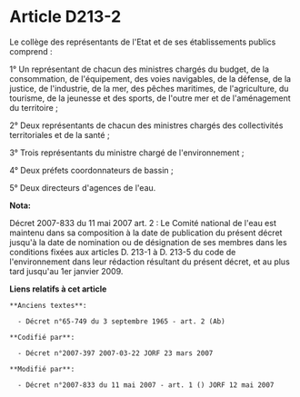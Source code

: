 # Article D213-2

Le collège des représentants de l'Etat et de ses établissements publics comprend :

1° Un représentant de chacun des ministres chargés du budget, de la consommation, de l'équipement, des voies navigables, de
la défense, de la justice, de l'industrie, de la mer, des pêches maritimes, de l'agriculture, du tourisme, de la jeunesse et
des sports, de l'outre mer et de l'aménagement du territoire ;

2° Deux représentants de chacun des ministres chargés des collectivités territoriales et de la santé ;

3° Trois représentants du ministre chargé de l'environnement ;

4° Deux préfets coordonnateurs de bassin ;

5° Deux directeurs d'agences de l'eau.

**Nota:**

Décret 2007-833 du 11 mai 2007 art. 2 : Le Comité national de l'eau est maintenu dans sa composition à la date de publication
du présent décret jusqu'à la date de nomination ou de désignation de ses membres dans les conditions fixées aux articles D.
213-1 à D. 213-5 du code de l'environnement dans leur rédaction résultant du présent décret, et au plus tard jusqu'au 1er
janvier 2009.

**Liens relatifs à cet article**

	**Anciens textes**:

	  - Décret n°65-749 du 3 septembre 1965 - art. 2 (Ab)

	**Codifié par**:

	  - Décret n°2007-397 2007-03-22 JORF 23 mars 2007

	**Modifié par**:

	  - Décret n°2007-833 du 11 mai 2007 - art. 1 () JORF 12 mai 2007
